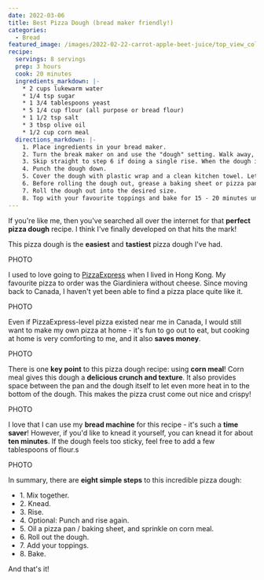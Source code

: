 ```yaml
---
date: 2022-03-06
title: Best Pizza Dough (bread maker friendly!)
categories:
  - Bread
featured_image: /images/2022-02-22-carrot-apple-beet-juice/top_view_colourful.jpeg
recipe:
  servings: 8 servings
  prep: 3 hours
  cook: 20 minutes
  ingredients_markdown: |-
    * 2 cups lukewarm water
    * 1/4 tsp sugar
    * 1 3/4 tablespoons yeast
    * 5 1/4 cup flour (all purpose or bread flour)
    * 1 1/2 tsp salt
    * 3 tbsp olive oil
    * 1/2 cup corn meal
  directions_markdown: |-
    1. Place ingredients in your bread maker.
    2. Turn the break maker on and use the "dough" setting. Walk away, and let your bread maker do its thing!
    3. Skip straight to step 6 if doing a single rise. When the dough is ready, take it out place it in a lightly covered bowl.
    4. Punch the dough down.
    5. Cover the dough with plastic wrap and a clean kitchen towel. Let sit for about 2 hours until it's doubled in size.
    6. Before rolling the dough out, grease a baking sheet or pizza pan with oil, and sprinkle corn meal on top.
    7. Roll the dough out into the desired size.
    8. Top with your favourite toppings and bake for 15 - 20 minutes until slightly brown.
---
```



If you're like me, then you've searched all over the internet for that **perfect pizza dough** recipe. I think I've finally developed on that hits the mark! 

This pizza dough is the **easiest** and **tastiest** pizza dough I've had.

PHOTO

I used to love going to <a href='https://www.pizzaexpress.com/'>PizzaExpress</a> when I lived in Hong Kong. My favourite pizza to order was the Giardiniera without cheese. Since moving back to Canada, I haven't yet been able to find a pizza place quite like it.

PHOTO

Even if PizzaExpress-level pizza existed near me in Canada, I would still want to make my own pizza at home - it's fun to go out to eat, but cooking at home is very comforting to me, and it also **saves money**.

PHOTO

There is one **key point** to this pizza dough recipe: using **corn meal**! Corn meal gives this dough a **delicious crunch and texture**. It also provides space between the pan and the dough itself to let even more heat in to the bottom of the dough. This makes the pizza crust come out nice and crispy!

PHOTO

I love that I can use my **bread machine** for this recipe - it's such a **time saver**! However, if you'd like to knead it yourself, you can knead it for about **ten minutes**. If the dough feels too sticky, feel free to add a few tablespoons of flour.s

PHOTO

In summary, there are **eight simple steps** to this incredible pizza dough:

<ul>
<li>1. Mix together.</li>
<li>2. Knead.</li>
<li>3. Rise.</li>
<li>4. Optional: Punch and rise again.</li>
<li>5. Oil a pizza pan / baking sheet, and sprinkle on corn meal.</li>
<li>6. Roll out the dough.</li>
<li>7. Add your toppings.</li>
<li>8. Bake.</li>
</ul>

And that's it!